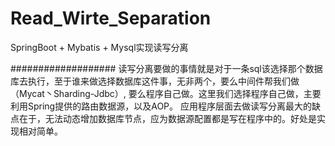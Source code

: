 # Read_Wirte_Separation
SpringBoot + Mybatis + Mysql实现读写分离

###################
    读写分离要做的事情就是对于一条sql该选择那个数据库去执行，至于谁来做选择数据库这件事，无非两个，要么中间件帮我们做（Mycat丶Sharding-Jdbc）,
要么程序自己做。这里我们选择程序自己做，主要利用Spring提供的路由数据源，以及AOP。
    应用程序层面去做读写分离最大的缺点在于，无法动态增加数据库节点，应为数据源配置都是写在程序中的。好处是实现相对简单。
